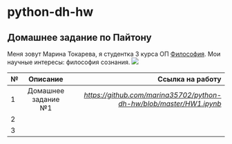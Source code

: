 # python-dh-hw
##  Домашнее задание по Пайтону
Меня зовут Марина Токарева, я студентка 3 курса ОП [Философия](https://www.hse.ru/ba/phil/). Мои научные интересы: философия сознания. 
![](https://pp.userapi.com/c852132/v852132291/aa23/UxtEpiB16Ek.jpg)

№|Описание|Ссылка на работу
---|:------:|---:
1|Домашнее задание №1|*https://github.com/marina35702/python-dh-hw/blob/master/HW1.ipynb*
2||
3||
